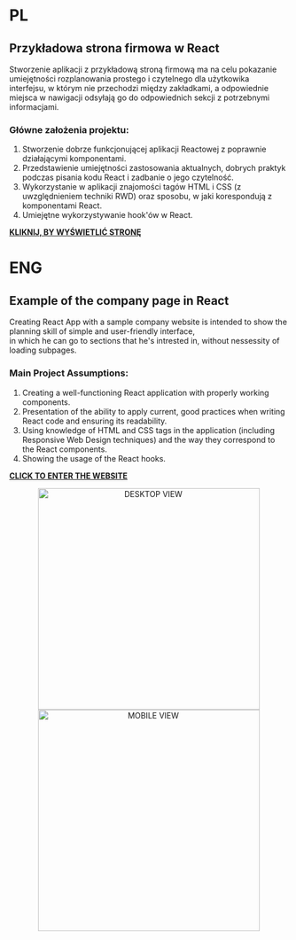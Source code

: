 # **PL**

## **Przykładowa strona firmowa w React**

Stworzenie aplikacji z przykładową stroną firmową ma na celu pokazanie umiejętności rozplanowania prostego i czytelnego dla użytkowika <br>
interfejsu, w którym nie przechodzi między zakładkami, a odpowiednie miejsca w nawigacji odsyłają go do odpowiednich sekcji z potrzebnymi <br>
informacjami.

### **Główne założenia projektu:**

1. Stworzenie dobrze funkcjonującej aplikacji Reactowej z poprawnie działającymi komponentami.
2. Przedstawienie umiejętności zastosowania aktualnych, dobrych praktyk podczas pisania kodu React i zadbanie o jego czytelność.
3. Wykorzystanie w aplikacji znajomości tagów HTML i CSS (z uwzględnieniem techniki RWD) oraz sposobu, w jaki korespondują z komponentami React.
4. Umiejętne wykorzystywanie hook'ów w React.

**<a href="https://budzetdomowy.netlify.app/">KLIKNIJ, BY WYŚWIETLIĆ STRONĘ</a>**

# **ENG**

## **Example of the company page in React**

Creating React App with a sample company website is intended to show the planning skill of simple and user-friendly interface, <br>
in which he can go to sections that he's intrested in, without nessessity of loading subpages.

### **Main Project Assumptions:**

1. Creating a well-functioning React application with properly working components.
2. Presentation of the ability to apply current, good practices when writing React code and ensuring its readability.
3. Using knowledge of HTML and CSS tags in the application (including Responsive Web Design techniques) and the way they correspond to the React components.
4. Showing the usage of the React hooks.

**<a href="https://budzetdomowy.netlify.app/">CLICK TO ENTER THE WEBSITE</a>**

<p align="center">
  <img height="400" src="/assets/DesktopView.jpg" alt="DESKTOP VIEW">
   <img height="400" src="/assets/MobileView.jpg" alt="MOBILE VIEW">
</p>
